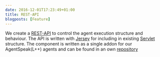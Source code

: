 ```yaml
---
date: 2016-12-01T17:23:49+01:00
title: REST-API
blogposts: [Feature]
---
```

We create a [REST-API](https://en.wikipedia.org/wiki/Representational_state_transfer) to control the agent execution structure and behaviour.<!--more--> The API is written with [Jersey](https://jersey.java.net/) for including in existing [Servlet](https://en.wikipedia.org/wiki/Java_servlet) structure. The component is written as a single addon for our AgentSpeak(L++) agents and can be found in an own [repository](https://github.com/LightJason/REST)

